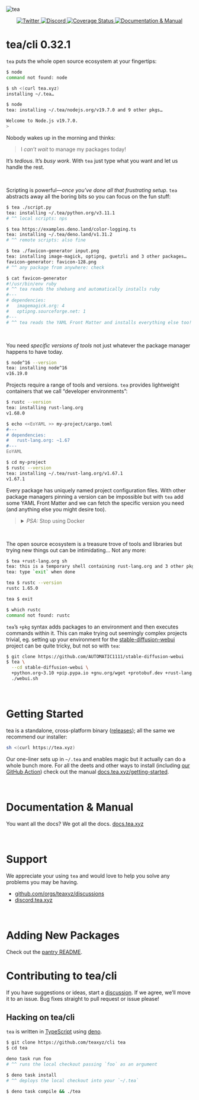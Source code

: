![tea](https://tea.xyz/banner.png)

<p align="center">
  <a href="https://twitter.com/teaxyz">
    <img src="https://img.shields.io/badge/-teaxyz-2675f5?logo=twitter&logoColor=fff" alt="Twitter" />
  </a>
  <a href="https://discord.tea.xyz">
    <img src="https://img.shields.io/discord/906608167901876256?label=discord&color=1bcf6f&logo=discord&logoColor=fff" alt="Discord" />
  </a>
  <a href='https://coveralls.io/github/teaxyz/cli?branch=main'>
    <img src='https://coveralls.io/repos/github/teaxyz/cli/badge.svg?branch=main' alt='Coverage Status' />
  </a>
  <a href="https://docs.tea.xyz">
    <img src="https://img.shields.io/badge/-docs-2675f5?logoColor=fff&color=ff00ff&logo=gitbook" alt="Documentation & Manual" />
  </a>
</p>


# tea/cli 0.32.1

`tea` puts the whole open source ecosystem at your fingertips:

```sh
$ node
command not found: node

$ sh <(curl tea.xyz)
installing ~/.tea…

$ node
tea: installing ~/.tea/nodejs.org/v19.7.0 and 9 other pkgs…

Welcome to Node.js v19.7.0.
>
```

Nobody wakes up in the morning and thinks:

> I *can’t wait* to manage my packages today!

It’s *tedious*. It’s *busy work*.
With `tea` just type what you want and let us handle the rest.

&nbsp;

Scripting is powerful—*once you’ve done all that frustrating setup*. `tea`
abstracts away all the boring bits so you can focus on the fun stuff:

```sh
$ tea ./script.py
tea: installing ~/.tea/python.org/v3.11.1
# ^^ local scripts: nps

$ tea https://examples.deno.land/color-logging.ts
tea: installing ~/.tea/deno.land/v1.31.2
# ^^ remote scripts: also fine

$ tea ./favicon-generator input.png
tea: installing image-magick, optipng, guetzli and 3 other packages…
favicon-generator: favicon-128.png
# ^^ any package from anywhere: check

$ cat favicon-generator
#!/usr/bin/env ruby
# ^^ tea reads the shebang and automatically installs ruby
#---
# dependencies:
#   imagemagick.org: 4
#   optipng.sourceforge.net: 1
#---
# ^^ tea reads the YAML Front Matter and installs everything else too!
```

&nbsp;

You need *specific versions of tools* not just whatever the package manager
happens to have today.

```sh
$ node^16 --version
tea: installing node^16
v16.19.0
```

Projects require a range of tools and versions.
`tea` provides lightweight containers that we call “developer environments”:

```sh
$ rustc --version
tea: installing rust-lang.org
v1.68.0

$ echo <<EoYAML >> my-project/cargo.toml
#---
# dependencies:
#   rust-lang.org: ~1.67
#---
EoYAML

$ cd my-project
$ rustc --version
tea: installing ~/.tea/rust-lang.org/v1.67.1
v1.67.1
```

Every package has uniquely named project configuration files.
With other package managers pinning a version can be impossible but with
`tea` add some YAML Front Matter and we can fetch the specific version
you need (and anything else you might desire too).

> <details><summary><i>PSA:</i> Stop using Docker</summary><br>
>
> Docker is great for deployment and cross compilation, but… let’s face it: it
> sucks for dev.
>
> *Docker stifles builders*.
> It constricts you; you’re immalleable; tech marches onwards but your docker
> container remains immobile. *Nobody knows how to use `docker`*. Once that
> `Dockerfile` is set up, nobody dares touch it.
>
> And let’s face it, getting your personal dev and debug tools working inside
> that image is incredibly frustrating. Why limit your potential?
>
> Keep deploying with Docker, but use tea to develop.
>
> Then when you do deploy you may as well install those deps with tea.
>
> Frankly, tea is properly versioned (unlike system packagers) so with tea your
> deployments actually remain *more* stable.
> </details>

&nbsp;

The open source ecosystem is a treasure trove of tools and libraries but
trying new things out can be intimidating… Not any more:

```sh
$ tea +rust-lang.org sh
tea: this is a temporary shell containing rust-lang.org and 3 other pkgs
tea: type `exit` when done

tea $ rustc --version
rustc 1.65.0

tea $ exit

$ which rustc
command not found: rustc
```

`tea`’s `+pkg` syntax adds packages to an environment and then executes commands
within it. This can make trying out seemingly complex projects trivial, eg.
setting up your environment for the [stable-diffusion-webui] project can be
quite tricky, but not so with `tea`:

```sh
$ git clone https://github.com/AUTOMATIC1111/stable-diffusion-webui
$ tea \
  --cd stable-diffusion-webui \
  +python.org~3.10 +pip.pypa.io +gnu.org/wget +protobuf.dev +rust-lang.org \
  ./webui.sh
```

&nbsp;



# Getting Started

tea is a standalone, cross-platform binary ([releases]);
all the same we recommend our installer:

```sh
sh <(curl https://tea.xyz)
```

Our one-liner sets up in `~/.tea` and enables magic but it actually can do a
whole bunch more. For all the deets and other ways to install (including [our
GitHub Action]) check out the manual [docs.tea.xyz/getting-started].

&nbsp;



# Documentation & Manual

You want all the docs? We got all the docs. [docs.tea.xyz]

&nbsp;



# Support

We appreciate your using `tea` and would love to help you solve any problems
you may be having.

* [github.com/orgs/teaxyz/discussions](https://github.com/orgs/teaxyz/discussions)
* [discord.tea.xyz](https://discord.tea.xyz)

&nbsp;



# Adding New Packages

Check out the [pantry README].


# Contributing to tea/cli

If you have suggestions or ideas, start a [discussion].
If we agree, we’ll move it to an issue.
Bug fixes straight to pull request or issue please!

## Hacking on tea/cli

`tea` is written in [TypeScript] using [deno].

```sh
$ git clone https://github.com/teaxyz/cli tea
$ cd tea

deno task run foo
# ^^ runs the local checkout passing `foo` as an argument

$ deno task install
# ^^ deploys the local checkout into your `~/.tea`

$ deno task compile && ./tea
```


[docs.tea.xyz]: https://docs.tea.xyz
[docs.tea.xyz/getting-started]: https://docs.tea.xyz/getting-started/install-tea
[deno]: https://deno.land
[TypeScript]: https://www.typescriptlang.org
[discussion]: https://github.com/orgs/teaxyz/discussions
[stable-diffusion-webui]: https://github.com/AUTOMATIC1111/stable-diffusion-webui
[releases]: ../../releases
[our GitHub Action]: https://github.com/teaxyz/setup
[pantry README]: https://github.com/teaxyz/pantry#contributing
